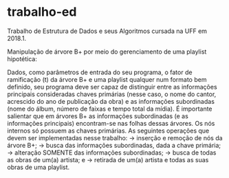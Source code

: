 # trabalho-ed
Trabalho de Estrutura de Dados e seus Algoritmos cursada na UFF em 2018.1.

Manipulação de árvore B+ por meio do gerenciamento de uma playlist hipotética:

Dados, como parâmetros de entrada do seu programa, o fator de ramificação (t) da árvore B+ e uma playlist qualquer num formato bem definido, seu programa deve ser capaz de distinguir entre as informações principais consideradas chaves primárias (nesse caso, o nome do cantor, acrescido do ano de publicação da obra) e as informações subordinadas (nome do álbum, número de faixas e tempo total da mídia). É importante salientar que em árvores B+ as informações subordinadas (e as informações principais) encontram-se nas folhas dessas árvores. Os nós internos só possuem as chaves primárias. As seguintes operações que devem ser implementadas nesse trabalho:
→ inserção e remoção de nós da árvore B+;
→ busca das informações subordinadas, dada a chave primária;
→ alteração SOMENTE das informações subordinadas;
→ busca de todas as obras de um(a) artista; e
→ retirada de um(a) artista e todas as suas obras de uma playlist.
